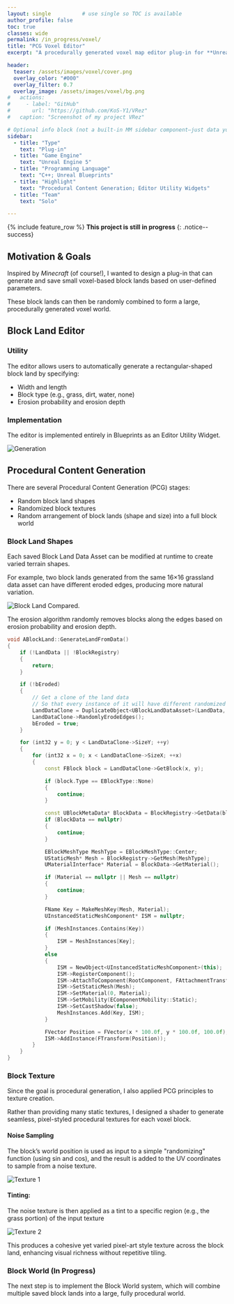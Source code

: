 ```yaml
---
layout: single          # use single so TOC is available
author_profile: false
toc: true
classes: wide
permalink: /in_progress/voxel/
title: "PCG Voxel Editor"
excerpt: "A procedurally generated voxel map editor plug-in for **Unreal Engine 5**."

header:
  teaser: /assets/images/voxel/cover.png 
  overlay_color: "#000"
  overlay_filter: 0.7
  overlay_image: /assets/images/voxel/bg.png
#   actions:
#     - label: "GitHub"
#       url: "https://github.com/KoS-Y1/VRez"
#   caption: "Screenshot of my project VRez"

# Optional info block (not a built-in MM sidebar component—just data you can render manually if you want)
sidebar:
  - title: "Type"
    text: "Plug-in"
  - title: "Game Engine"
    text: "Unreal Engine 5"
  - title: "Programming Language"
    text: "C++; Unreal Blueprints"
  - title: "Highlight"
    text: "Procedural Content Generation; Editor Utility Widgets"
  - title: "Team"
    text: "Solo"

---
```


{% include feature_row %}
**This project is still in progress**
{: .notice--success}
 
## Motivation & Goals

Inspired by *Minecraft* (of course!), I wanted to design a plug-in that can generate and save small voxel-based block lands based on user-defined parameters.  

These block lands can then be randomly combined to form a large, procedurally generated voxel world.


## Block Land Editor

### Utility
The editor allows users to automatically generate a rectangular-shaped block land by specifying:
+ Width and length  
+ Block type (e.g., grass, dirt, water, none)  
+ Erosion probability and erosion depth  

### Implementation

The editor is implemented entirely in Blueprints as an Editor Utility Widget.

![Generation](/assets/images/voxel/gen.png)

## Procedural Content Generation

There are several Procedural Content Generation (PCG) stages:
+ Random block land shapes  
+ Randomized block textures  
+ Random arrangement of block lands (shape and size) into a full block world  

### Block Land Shapes

Each saved Block Land Data Asset can be modified at runtime to create varied terrain shapes.  

For example, two block lands generated from the same 16×16 grassland data asset can have different eroded edges, producing more natural variation.


![Block Land Compared](/assets/images/voxel/1.png).

The erosion algorithm randomly removes blocks along the edges based on erosion probability and erosion depth.  
```cpp
void ABlockLand::GenerateLandFromData()
{
	if (!LandData || !BlockRegistry)
	{
		return;
	}

	if (!bEroded)
	{
		// Get a clone of the land data
		// So that every instance of it will have different randomized shape
		LandDataClone = DuplicateObject<UBlockLandDataAsset>(LandData, this);
		LandDataClone->RandomlyErodeEdges();
		bEroded = true;
	}

	for (int32 y = 0; y < LandDataClone->SizeY; ++y)
	{
		for (int32 x = 0; x < LandDataClone->SizeX; ++x)
		{
			const FBlock block = LandDataClone->GetBlock(x, y);

			if (block.Type == EBlockType::None)
			{
				continue;
			}

			const UBlockMetaData* BlockData = BlockRegistry->GetData(block.Type);
			if (BlockData == nullptr)
			{
				continue;
			}

			EBlockMeshType MeshType = EBlockMeshType::Center;
			UStaticMesh* Mesh = BlockRegistry->GetMesh(MeshType);
			UMaterialInterface* Material = BlockData->GetMaterial();

			if (Material == nullptr || Mesh == nullptr)
			{
				continue;
			}

			FName Key = MakeMeshKey(Mesh, Material);
			UInstancedStaticMeshComponent* ISM = nullptr;

			if (MeshInstances.Contains(Key))
			{
				ISM = MeshInstances[Key];
			}
			else
			{
				ISM = NewObject<UInstancedStaticMeshComponent>(this);
				ISM->RegisterComponent();
				ISM->AttachToComponent(RootComponent, FAttachmentTransformRules::KeepRelativeTransform);
				ISM->SetStaticMesh(Mesh);
				ISM->SetMaterial(0, Material);
				ISM->SetMobility(EComponentMobility::Static);
				ISM->SetCastShadow(false);
				MeshInstances.Add(Key, ISM);
			}

			FVector Position = FVector(x * 100.0f, y * 100.0f, 100.0f);
			ISM->AddInstance(FTransform(Position));
		}
	}
}
```

### Block Texture

Since the goal is procedural generation, I also applied PCG principles to texture creation.

Rather than providing many static textures, I designed a shader to generate seamless, pixel-styled procedural textures for each voxel block.

#### Noise Sampling
The block’s world position is used as input to a simple "randomizing" function (using sin and cos), and the result is added to the UV coordinates to sample from a noise texture.

![Texture 1](/assets/images/voxel/2.png)

#### Tinting:
The noise texture is then applied as a tint to a specific region (e.g., the grass portion) of the input texture

![Texture 2](/assets/images/voxel/3.png)


This produces a cohesive yet varied pixel-art style texture across the block land, enhancing visual richness without repetitive tiling.

### Block World (In Progress)

The next step is to implement the Block World system, which will combine multiple saved block lands into a large, fully procedural world.
